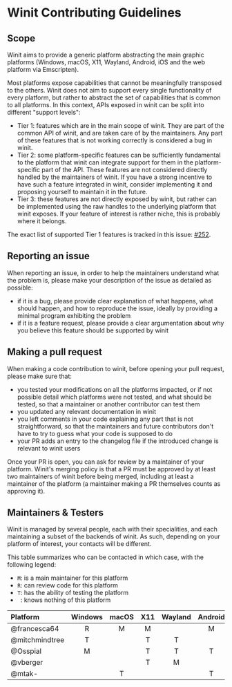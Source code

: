 # Winit Contributing Guidelines

## Scope

Winit aims to provide a generic platform abstracting the main graphic platforms (Windows, macOS, X11,
Wayland, Android, iOS and the web platform via Emscripten).

Most platforms expose capabilities that cannot be meaningfully transposed to the others. Winit does not
aim to support every single functionality of every platform, but rather to abstract the set of
capabilities that is common to all platforms. In this context, APIs exposed in winit can be split into
different "support levels":

- Tier 1: features which are in the main scope of winit. They are part of the common API of winit, and
  are taken care of by the maintainers. Any part of these features that is not working correctly is
  considered a bug in winit.
- Tier 2: some platform-specific features can be sufficiently fundamental to the platform that winit can
  integrate support for them in the platform-specific part of the API. These features are not considered
  directly handled by the maintainers of winit. If you have a strong incentive to have such a feature
  integrated in winit, consider implementing it and proposing yourself to maintain it in the future.
- Tier 3: these features are not directly exposed by winit, but rather can be implemented using the
  raw handles to the underlying platform that winit exposes. If your feature of interest is rather
  niche, this is probably where it belongs.

The exact list of supported Tier 1 features is tracked in this issue:
[#252](https://github.com/tomaka/winit/issues/252).

## Reporting an issue

When reporting an issue, in order to help the maintainers understand what the problem is, please make
your description of the issue as detailed as possible:

- if it is a bug, please provide clear explanation of what happens, what should happen, and how to
  reproduce the issue, ideally by providing a minimal program exhibiting the problem
- if it is a feature request, please provide a clear argumentation about why you believe this feature
  should be supported by winit

## Making a pull request

When making a code contribution to winit, before opening your pull request, please make sure that:

- you tested your modifications on all the platforms impacted, or if not possible detail which platforms
  were not tested, and what should be tested, so that a maintainer or another contributor can test them
- you updated any relevant documentation in winit
- you left comments in your code explaining any part that is not straightforward, so that the
  maintainers and future contributors don't have to try to guess what your code is supposed to do
- your PR adds an entry to the changelog file if the introduced change is relevant to winit users

Once your PR is open, you can ask for review by a maintainer of your platform. Winit's merging policy
is that a PR must be approved by at least two maintainers of winit before being merged, including
at least a maintainer of the platform (a maintainer making a PR themselves counts as approving it).

## Maintainers & Testers

Winit is managed by several people, each with their specialities, and each maintaining a subset of the
backends of winit. As such, depending on your platform of interest, your contacts will be different.

This table summarizes who can be contacted in which case, with the following legend:

- `M`: is a main maintainer for this platform
- `R`: can review code for this platform
- `T`: has the ability of testing the platform
- ` `: knows nothing of this platform

| Platform | Windows | macOS | X11 | Wayland | Android | iOS | Emscripten |
| :--- | :---: | :---: | :---: | :---: | :---: | :---: | :---: |
| @francesca64 | R | M | M |  | M | R | |
| @mitchmindtree | T |  | T | T |  |  |  |
| @Osspial | M |  | T | T | T |  | T |
| @vberger |  |  | T | M |  |  |  |
| @mtak- |  | T |  |  | T | M |  |
